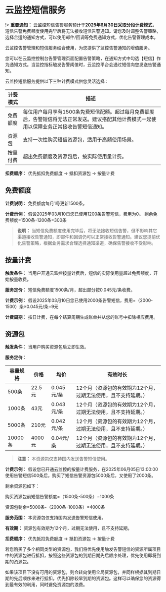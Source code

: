 # 云监控短信服务

!> **重要通知：** 云监控短信告警服务预计于**2025年6月30日采取分段计费模式**，短信告警免费额度使用完毕后将无法接收短信告警通知。请您及时调整告警策略，选择合适的通知方式，可以使用邮件/回调等免费通知方式，优化告警管理成本。

云监控告警管理和短信服务结合使用，为您提供了监控告警通知的增值服务。

您可以在云监控控制台告警管理页面配置告警策略，在通知方式中勾选【短信】作为通知方式。当监控指标触发告警阈值时，云监控平台会通过短信向您发送告警通知。

云监控短信服务提供以下三种计费模式供您灵活选择：

| 计费模式    | 描述                                                                                     |
|-------------|------------------------------------------------------------------------------------------|
| 免费额度    | 每位用户每月享有1500条免费短信配额。超过每月免费额度后，告警短信将无法正常发送。建议搭配其他计费模式一起使用以保障业务正常接收告警短信通知。 |
| 资源包      | 支持一次性购买短信资源包，适用于高频使用场景。                                               |
| 按量付费    | 超出免费额度及资源包后，按实际使用量计费。                                                   |                                         |

**扣费顺序：**
优先抵扣免费额度 → 抵扣资源包 → 按量计费


## 免费额度
**计费说明：** 免费额度每月1号更新1500条。

**计费示例：**
假设2025年03月10日您已使用1200条告警短信，费用为0。
剩余免费额度=1500条-1200条=300条

> **说明：**
当短信免费额度使用完毕后，将无法接收短信告警，但不影响其它渠道接收告警通知，即邮件和回调仍可以正常接收告警通知。建议您提前优化告警策略，根据业务需求合理选择通知渠道，确保告警接收不受影响。

## 按量计费

**触发条件：** 当用户开通云监控按量计费后，短信的实际使用量超过免费额度，开始按量收费。

**服务定价：** 短信免费额度1500条/月，超出部分按0.045元/条收费。

**计费示例：**
假设2025年03月10日您已使用2000条告警短信，费用=（2000-1500）条×0.045元/条=9元

**计费周期：** 按日计费，在每个结算周期生成账单并从您的账号中扣除相应费用。

## 资源包

**触发条件：** 当用户购买资源包后立即生效。

**服务定价：**

| 容量规格 | 价格   | 均价       | 有效时长                                                                 |
|----------|--------|------------|--------------------------------------------------------------------------|
| 500条    | 22.5元 | 0.045元/条 | 12个月（资源包的有效期为12个月，过期无法使用，且不支持延期。）           |
| 1000条   | 43元   | 0.043元/条 | 12个月（资源包的有效期为12个月，过期无法使用，且不支持延期。） |
| 5000条   | 210元  | 0.042元/条 | 12个月（资源包的有效期为12个月，过期无法使用，且不支持延期。） |
| 10000条  | 4000元 | 0.04元/条  | 12个月（资源包的有效期为12个月，过期无法使用，且不支持延期。） |
> **注意：** 本资源包仅支持国内发送告警短信使用。

**计费示例：**
假设您已开通云监控的按量计费服务，在2025年06月05日13:00:00使用告警短信500条后，购买了短信告警资源包5000条后，又使用了2000条。

剩余资源包如下：

购买资源包前短信告警额度=（1500条-500条）=1000条

资源包剩余=5000条-（2000条-1000条）=4000条

**服务范围：** 
本资源包仅支持国内发送告警短信使用。

**有效期：** 
资源包有效期为12个月，过期无法使用，且不支持延期。

**扣费顺序：**
优先抵扣免费额度 → 抵扣资源包 → 按量计费

若您购买了多个相同类型的资源包，我们将优先使用触发告警短信的资源所属项目中的资源包进行抵扣，按照这些资源包的到期日期先后顺序处理，优先使用即将到期的资源包。

如果该项目下没有可用的资源包，则会转向使用全局资源包，并同样根据其到期日期的先后顺序来进行抵扣，优先扣除较早到期的资源包。这样可以确保您的资源得到最有效的利用，同时避免资源包的浪费。
